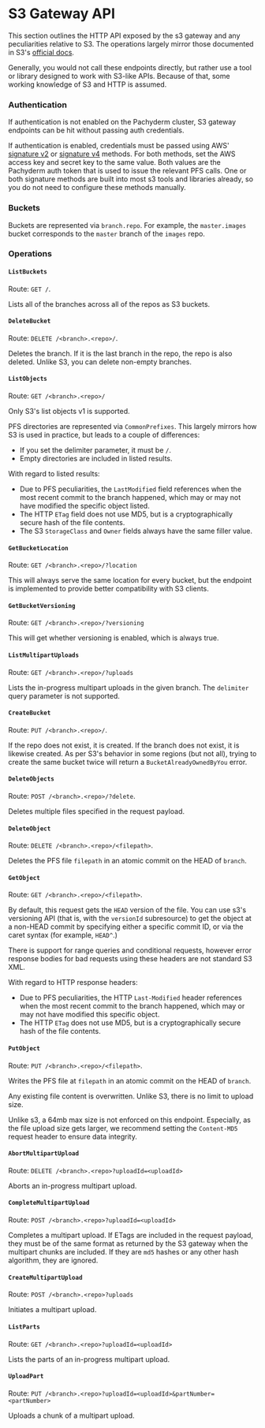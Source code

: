 # S3 Gateway API

This section outlines the HTTP API exposed by the s3 gateway and any peculiarities
relative to S3. The operations largely mirror those documented in S3's
[official docs](https://docs.aws.amazon.com/AmazonS3/latest/API/API_Operations_Amazon_Simple_Storage_Service.html).

Generally, you would not call these endpoints directly, but rather use a
tool or library designed to work with S3-like APIs. Because of that, some
working knowledge of S3 and HTTP is assumed.

### Authentication

If authentication is not enabled on the Pachyderm cluster, S3 gateway
endpoints can be hit without passing auth credentials.

If authentication is enabled, credentials must be passed using AWS'
[signature v2](https://docs.aws.amazon.com/AmazonS3/latest/dev/RESTAuthentication.html)
or [signature v4](https://docs.aws.amazon.com/AmazonS3/latest/API/sig-v4-authenticating-requests.html)
methods. For both methods, set the AWS access key and secret key to the
same value. Both values are the Pachyderm auth token that is used to issue the
relevant PFS calls. One or both signature methods are built into most s3 tools
and libraries already, so you do not need to configure these methods manually.

### Buckets

Buckets are represented via `branch.repo`. For example, the `master.images`
bucket corresponds to the `master` branch of the `images` repo.

### Operations

#### `ListBuckets`

Route: `GET /`.

Lists all of the branches across all of the repos as S3 buckets.

#### `DeleteBucket`

Route: `DELETE /<branch>.<repo>/`.

Deletes the branch. If it is the last branch in the repo, the repo is also
deleted. Unlike S3, you can delete non-empty branches.

#### `ListObjects`

Route: `GET /<branch>.<repo>/`

Only S3's list objects v1 is supported.

PFS directories are represented via `CommonPrefixes`. This largely mirrors how
S3 is used in practice, but leads to a couple of differences:

* If you set the delimiter parameter, it must be `/`.
* Empty directories are included in listed results.

With regard to listed results:

* Due to PFS peculiarities, the `LastModified` field references when the most
recent commit to the branch happened, which may or may not have modified the
specific object listed.
* The HTTP `ETag` field does not use MD5, but is a cryptographically secure
hash of the file contents.
* The S3 `StorageClass` and `Owner` fields always have the same filler value.

#### `GetBucketLocation`

Route: `GET /<branch>.<repo>/?location`

This will always serve the same location for every bucket, but the endpoint
is implemented to provide better compatibility with S3 clients.

#### `GetBucketVersioning`

Route: `GET /<branch>.<repo>/?versioning`

This will get whether versioning is enabled, which is always true.

#### `ListMultipartUploads`

Route: `GET /<branch>.<repo>/?uploads`

Lists the in-progress multipart uploads in the given branch. The `delimiter` query parameter is not supported.

#### `CreateBucket`

Route: `PUT /<branch>.<repo>/`.

If the repo does not exist, it is created. If the branch does not exist, it
is likewise created. As per S3's behavior in some regions (but not all),
trying to create the same bucket twice will return a `BucketAlreadyOwnedByYou`
error.

#### `DeleteObjects`

Route: `POST /<branch>.<repo>/?delete`.

Deletes multiple files specified in the request payload.

#### `DeleteObject`

Route: `DELETE /<branch>.<repo>/<filepath>`.

Deletes the PFS file `filepath` in an atomic commit on the HEAD of `branch`.

#### `GetObject`

Route: `GET /<branch>.<repo>/<filepath>`.

By default, this request gets the `HEAD` version of the file. You can use s3's
versioning API (that is, with the `versionId` subresource) to get the object
at a non-HEAD commit by specifying either a specific commit ID, or via the
caret syntax (for example, `HEAD^`.)

There is support for range queries and conditional requests, however error
response bodies for bad requests using these headers are not standard S3 XML.

With regard to HTTP response headers:

* Due to PFS peculiarities, the HTTP `Last-Modified` header references when
the most recent commit to the branch happened, which may or may not have
modified this specific object.
* The HTTP `ETag` does not use MD5, but is a cryptographically secure hash of
the file contents.

#### `PutObject`

Route: `PUT /<branch>.<repo>/<filepath>`.

Writes the PFS file at `filepath` in an atomic commit on the HEAD of `branch`.

Any existing file content is overwritten. Unlike S3, there is no limit to
upload size.

Unlike s3, a 64mb max size is not enforced on this endpoint. Especially,
as the file upload size gets larger, we recommend setting the `Content-MD5`
request header to ensure data integrity.

#### `AbortMultipartUpload`

Route: `DELETE /<branch>.<repo>?uploadId=<uploadId>`

Aborts an in-progress multipart upload.

#### `CompleteMultipartUpload`

Route: `POST /<branch>.<repo>?uploadId=<uploadId>`

Completes a multipart upload. If ETags are included in the request
payload, they must be of the same format as returned by the S3
gateway when the multipart chunks are included. If they are `md5`
hashes or any other hash algorithm, they are ignored.

#### `CreateMultipartUpload`

Route: `POST /<branch>.<repo>?uploads`

Initiates a multipart upload.

#### `ListParts`

Route: `GET /<branch>.<repo>?uploadId=<uploadId>`

Lists the parts of an in-progress multipart upload.

#### `UploadPart`

Route: `PUT /<branch>.<repo>?uploadId=<uploadId>&partNumber=<partNumber>`

Uploads a chunk of a multipart upload.
